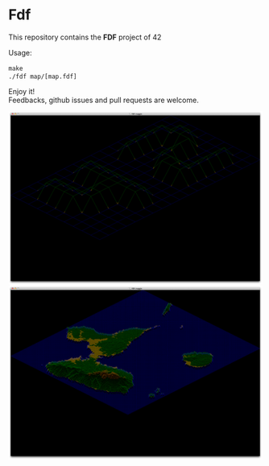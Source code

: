 # Fdf

This repository contains the __FDF__ project of 42

Usage:  
	
	make
	./fdf map/[map.fdf]  

Enjoy it!  
Feedbacks, github issues and pull requests are welcome.  

<img src="https://raw.githubusercontent.com/dvolberg/Fdf/master/map/42.png">
<img src="https://raw.githubusercontent.com/dvolberg/Fdf/master/map/guadeloupe.png">
